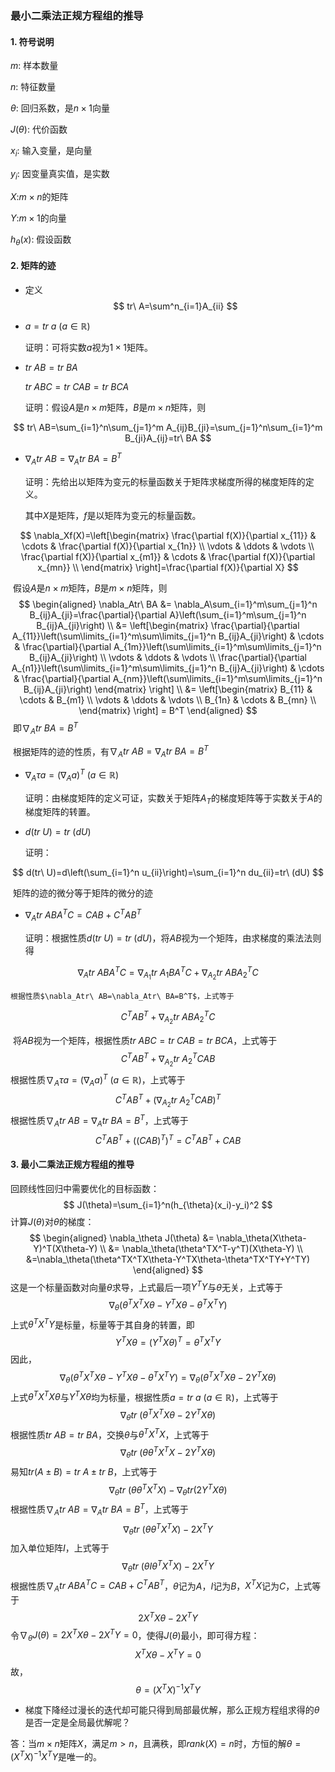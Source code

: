 ### 最小二乘法正规方程组的推导

#### 1. 符号说明

$m$: 样本数量

$n$: 特征数量

$\theta$: 回归系数，是$n\times 1$向量

$J(\theta)$: 代价函数

$x_i$: 输入变量，是向量

$y_i$: 因变量真实值，是实数

$X$:$m\times n$的矩阵

$Y$:$m\times 1$的向量

$h_\theta (x)$: 假设函数

#### 2. 矩阵的迹

- 定义
$$
tr\ A=\sum^n_{i=1}A_{ii}
$$

- $a=tr\ a\ (a\in \mathbb{R})$

  证明：可将实数$a$视为$1\times 1$矩阵。

- $tr\ AB=tr\ BA$

  $tr\ ABC=tr\ CAB=tr\ BCA$

  证明：假设$A$是$n\times m$矩阵，$B$是$m\times n$矩阵，则

$$
tr\ AB=\sum_{i=1}^n\sum_{j=1}^m A_{ij}B_{ji}=\sum_{j=1}^n\sum_{i=1}^m B_{ji}A_{ij}=tr\ BA
$$

- $\nabla_Atr\ AB=\nabla_Atr\ BA=B^T$

  证明：先给出以矩阵为变元的标量函数关于矩阵求梯度所得的梯度矩阵的定义。

  其中$X$是矩阵，$f$是以矩阵为变元的标量函数。

$$
\nabla_Xf(X)=\left[\begin{matrix}
\frac{\partial f(X)}{\partial x_{11}} & \cdots & \frac{\partial f(X)}{\partial x_{1n}} \\
\vdots & \ddots & \vdots \\
\frac{\partial f(X)}{\partial x_{m1}} & \cdots & \frac{\partial f(X)}{\partial x_{mn}} \\
\end{matrix}
\right]=\frac{\partial f(X)}{\partial X}
$$

​	假设$A$是$n\times m$矩阵，$B$是$m\times n$矩阵，则
$$
\begin{aligned}
\nabla_Atr\ BA &= \nabla_A\sum_{i=1}^m\sum_{j=1}^n B_{ij}A_{ji}=\frac{\partial}{\partial A}\left(\sum_{i=1}^m\sum_{j=1}^n B_{ij}A_{ji}\right) \\
 &= \left[\begin{matrix}
\frac{\partial}{\partial A_{11}}\left(\sum\limits_{i=1}^m\sum\limits_{j=1}^n B_{ij}A_{ji}\right) & \cdots & \frac{\partial}{\partial A_{1m}}\left(\sum\limits_{i=1}^m\sum\limits_{j=1}^n B_{ij}A_{ji}\right) \\
\vdots & \ddots & \vdots \\
\frac{\partial}{\partial A_{n1}}\left(\sum\limits_{i=1}^m\sum\limits_{j=1}^n B_{ij}A_{ji}\right) & \cdots & \frac{\partial}{\partial A_{nm}}\left(\sum\limits_{i=1}^m\sum\limits_{j=1}^n B_{ij}A_{ji}\right)
\end{matrix}    
\right] \\
 &= \left[\begin{matrix}
B_{11} & \cdots & B_{m1} \\
\vdots & \ddots & \vdots \\
B_{1n} & \cdots & B_{mn} \\
\end{matrix}    
\right] = B^T
\end{aligned}
$$
​	即$\nabla_Atr\ BA=B^T$

​	根据矩阵的迹的性质，有$\nabla_Atr\ AB=\nabla_Atr\ BA=B^T$

- $\nabla_A\tau a=(\nabla_A a)^T\ (a\in \mathbb{R})$

  证明：由梯度矩阵的定义可证，实数关于矩阵$A_T$的梯度矩阵等于实数关于$A$的梯度矩阵的转置。

- $d(tr\ U)=tr\ (dU)$

  证明：

$$
d(tr\ U)=d\left(\sum_{i=1}^n u_{ii}\right)=\sum_{i=1}^n du_{ii}=tr\ (dU)
$$

​	矩阵的迹的微分等于矩阵的微分的迹

- $\nabla_A tr\ ABA^T C=CAB+C^T AB^T$

  证明：根据性质$d(tr\ U)=tr\ (dU)$，将$AB$视为一个矩阵，由求梯度的乘法法则得
  
$$
\nabla_Atr\ ABA^TC=\nabla_{A_1}tr\ A_1BA^TC+\nabla_{A_2}tr\ ABA_2^TC
$$

  	根据性质$\nabla_Atr\ AB=\nabla_Atr\ BA=B^T$，上式等于

$$
C^TAB^T+\nabla_{A_2}tr\ ABA_2^TC
$$

​	将$AB$视为一个矩阵，根据性质$tr\ ABC=tr\ CAB=tr\ BCA$，上式等于
$$
C^TAB^T+\nabla_{A_2}tr\ A_2^TCAB
$$
​	根据性质$\nabla_A\tau a=(\nabla_A a)^T\ (a\in \mathbb{R})$，上式等于
$$
C^TAB^T+(\nabla_{A_2}tr\ A_2^TCAB)^T
$$
​	根据性质$\nabla_Atr\ AB=\nabla_Atr\ BA=B^T$，上式等于
$$
C^TAB^T+((CAB)^T)^T=C^TAB^T+CAB
$$

#### 3. 最小二乘法正规方程组的推导

回顾线性回归中需要优化的目标函数：
$$
J(\theta)=\sum_{i=1}^n(h_{\theta}(x_i)-y_i)^2
$$
计算$J(\theta)$对$\theta$的梯度：
$$
\begin{aligned}
\nabla_\theta J(\theta) &= \nabla_\theta(X\theta-Y)^T(X\theta-Y) \\
&= \nabla_\theta(\theta^TX^T-y^T)(X\theta-Y) \\
&=\nabla_\theta(\theta^TX^TX\theta-Y^TX\theta-\theta^TX^TY+Y^TY)
\end{aligned}
$$
这是一个标量函数对向量$\theta$求导，上式最后一项$Y^TY$与$\theta$无关，上式等于
$$
\nabla_\theta(\theta^TX^TX\theta-Y^TX\theta-\theta^TX^TY)
$$
上式$\theta^TX^TY$是标量，标量等于其自身的转置，即
$$
Y^TX\theta=(Y^TX\theta)^T=\theta^TX^TY
$$
因此，
$$
\nabla_\theta(\theta^TX^TX\theta-Y^TX\theta-\theta^TX^TY)=\nabla_\theta(\theta^TX^TX\theta-2Y^TX\theta)
$$
上式$\theta^TX^TX\theta$与$Y^TX\theta$均为标量，根据性质$a=tr\ a\ (a\in \mathbb{R})$，上式等于
$$
\nabla_\theta tr\ (\theta^TX^TX\theta-2Y^TX\theta)
$$
根据性质$tr\ AB=tr\ BA$，交换$\theta$与$\theta^TX^TX$，上式等于
$$
\nabla_\theta tr\ (\theta\theta^TX^TX-2Y^TX\theta)
$$
易知$tr(A\pm B)=tr\ A\pm tr\ B$，上式等于
$$
\nabla_\theta tr\ (\theta\theta^TX^TX)-\nabla_\theta tr(2Y^TX\theta)
$$
根据性质$\nabla_Atr\ AB=\nabla_Atr\ BA=B^T$，上式等于
$$
\nabla_\theta tr\ (\theta\theta^TX^TX)-2X^TY
$$
加入单位矩阵$I$，上式等于
$$
\nabla_\theta tr\ (\theta I\theta^TX^TX)-2X^TY
$$
根据性质$\nabla_A tr\ ABA^T C=CAB+C^T AB^T$，$\theta$记为$A$，$I$记为$B$，$X^TX$记为$C$，上式等于
$$
2X^TX\theta-2X^TY
$$
令$\nabla_\theta J(\theta)=2X^TX\theta-2X^TY=0$，使得$J(\theta)$最小，即可得方程：
$$
X^TX\theta-X^TY=0
$$
故，
$$
\theta=(X^TX)^{-1}X^TY
$$

- 梯度下降经过漫长的迭代却可能只得到局部最优解，那么正规方程组求得的$\theta$是否一定是全局最优解呢？

答：当$m\times n$矩阵$X$，满足$m>n$，且满秩，即$rank(X)=n$时，方恒的解$\theta=(X^TX)^{-1}X^TY$是唯一的。